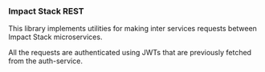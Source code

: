 ### Impact Stack REST

This library implements utilities for making inter services requests between Impact Stack
microservices.

All the requests are authenticated using JWTs that are previously fetched from the auth-service.
